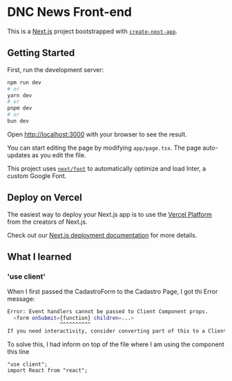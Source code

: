# DNC News Front-end

This is a [Next.js](https://nextjs.org/) project bootstrapped with [`create-next-app`](https://github.com/vercel/next.js/tree/canary/packages/create-next-app).

## Getting Started

First, run the development server:

```bash
npm run dev
# or
yarn dev
# or
pnpm dev
# or
bun dev
```

Open [http://localhost:3000](http://localhost:3000) with your browser to see the result.

You can start editing the page by modifying `app/page.tsx`. The page auto-updates as you edit the file.

This project uses [`next/font`](https://nextjs.org/docs/basic-features/font-optimization) to automatically optimize and load Inter, a custom Google Font.

## Deploy on Vercel

The easiest way to deploy your Next.js app is to use the [Vercel Platform](https://vercel.com/new?utm_medium=default-template&filter=next.js&utm_source=create-next-app&utm_campaign=create-next-app-readme) from the creators of Next.js.

Check out our [Next.js deployment documentation](https://nextjs.org/docs/deployment) for more details.

## What I learned

### 'use client'

When I first passed the CadastroForm to the Cadastro Page, I got thi Error message:

```bash
Error: Event handlers cannot be passed to Client Component props.
  <form onSubmit={function} children=...>
                 ^^^^^^^^^^
If you need interactivity, consider converting part of this to a Client Component.
```

To solve this, I had inform on top of the file where I am using the component this line

```tsx
"use client";
import React from "react";
```
